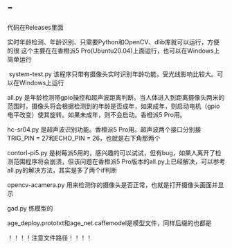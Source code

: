 # -
代码在Releases里面

实时年龄检测、年龄识别、只需要Python和OpenCV、dlib库就可以运行，方便的很
这个主要在在香橙派5 Pro(Ubuntu20.04)上面运行，也可以在Windows上简单运行


​
system-test.py 该程序只带有摄像头实时识别年龄功能，受光线影响比较大。可以在Windows上运行

all.py 是年龄检测带gpio操控和超声波距离判断。当人体进入到距离摄像头两米的范围时，摄像头将会根据检测到的年龄是否成年，如果成年，则启动电机（gpio电平改变）使其旋转。如果未成年，则不会启动。香橙派5 Pro用。

hc-sr04.py 是超声波识别功能。香橙派5 Pro用。超声波两个接口分别接TRIG_PIN = 27和ECHO_PIN = 26，也就是右下角那两个

contorl-pi5.py 是树莓派5用的，感兴趣的可以试试，但有bug，如果人离开了检测范围程序将会崩溃，但该问题在香橙派5 Pro版本的all.py上已经解决，可以参考all.py的解决方法，其实是多了两个if判断

opencv-acamera.py 用来检测你的摄像头是否正常，也就是打开摄像头画面并显示

gad.py 练模型的

age_deploy.prototxt和age_net.caffemodel是模型文件，同样后缀的也都是

​！！！！注意文件路径！！！！
